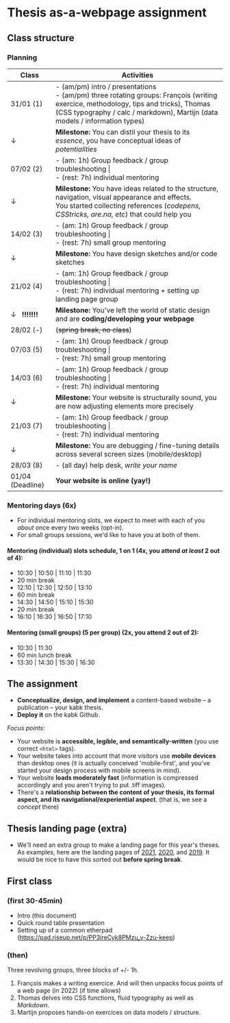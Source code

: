 # Thesis as-a-webpage assignment

## Class structure

### Planning

| Class  | Activities|
| -------- | ---------------------|
| 31/01 (1) | - (am/pm) intro / presentations <br> - (am/pm) three rotating groups: François (writing exercice, methodology, tips and tricks), Thomas (CSS typography / calc / markdown), Martijn (data models / information types) |
| ↓ | **Milestone:** You can distil your thesis to its *essence*, you have conceptual ideas of *potentialities*|
| 07/02 (2) | - (am: 1h) Group feedback / group troubleshooting \| <br> - (rest: 7h) individual mentoring |
| ↓ | **Milestone:** You have ideas related to the structure, navigation, visual appearance and effects. <br> You started collecting references (*codepens, CSStricks, are.na, etc*) that could help you |
| 14/02 (3) | - (am: 1h) Group feedback / group troubleshooting \| <br> - (rest: 7h) small group mentoring |
| ↓ | **Milestone:** You have design sketches and/or code sketches |
| 21/02 (4) | - (am: 1h) Group feedback / group troubleshooting \| <br> - (rest: 7h) individual mentoring + setting up landing page group |
| ↓ &nbsp; **!!!!!!!** | **Milestone:** You've left the world of static design and are **coding/developing your webpage** |
| 28/02 (-) | (~~spring break, no class~~) |
| 07/03 (5) | - (am: 1h) Group feedback / group troubleshooting \| <br> - (rest: 7h) small group mentoring |
| 14/03 (6) | - (am: 1h) Group feedback / group troubleshooting \| <br> - (rest: 7h) individual mentoring |
| ↓ | **Milestone:** Your website is structurally sound, you are now adjusting elements more precisely |
| 21/03 (7) | - (am: 1h) Group feedback / group troubleshooting \| <br> - (rest: 7h) individual mentoring |
| ↓ | **Milestone:** You are debugging / fine-tuning details across several screen sizes (mobile/desktop) |
| 28/03 (8) | - (all day) help desk, *write your name* |
| 01/04 (Deadline) | **Your website is online (yay!)** |

### Mentoring days (6x)

- For individual mentoring slots, we expect to meet with each of you *about* once every two weeks (opt-in).
- For small groups sessions, we'd like to have you at both of them.

#### Mentoring (individual) slots schedule, 1 on 1 (4x, you attend *at least* 2 out of 4):

- 10:30 | 10:50 | 11:10 | 11:30
- 20 min break
- 12:10 | 12:30 | 12:50 | 13:10
- 60 min break
- 14:30 | 14:50 | 15:10 | 15:30
- 20 min break
- 16:10 | 16:30 | 16:50 | 17:10

#### Mentoring (small groups) (5 per group) (2x, you attend 2 out of 2):

- 10:30 | 11:30
- 60 min lunch break
- 13:30 | 14:30 | 15:30 | 16:30

## The assignment

- **Conceptualize, design, and implement** a content-based website &ndash; a publication &ndash; your kabk thesis.
- **Deploy it** on the kabk Github.

*Focus points:*

- Your website is **accessible, legible, and semantically-written** (you use correct `<html>` tags).
- Your website takes into account that more visitors use **mobile devices** than desktop ones (it is actually conceived 'mobile-first', and you've started your design process with mobile screens in mind).
- Your website **loads moderately fast** (information is compressed accordingly and you aren't trying to put .tiff images).
- There's a **relationship between the content of your thesis, its formal aspect, and its navigational/experiential aspect**. (that is, we see a *concept* there)

## Thesis landing page (extra)

- We'll need an extra group to make a landing page for this year's theses. As examples, here are the landing pages of [2021](https://kabk.github.io/go-theses-21/), [2020](https://kabk.github.io/go-theses-20/), and [2019](https://kabk.github.io/go-theses-19/). It would be nice to have this sorted out **before spring break**.

## First class

### (first 30-45min)

- Intro (this document)
- Quick round table presentation
- Setting up of a common etherpad (https://pad.riseup.net/p/PP3ireCyk8PMzu_y-Zzu-keep)

### (then)

Three revolving groups, three blocks of +/- 1h.

1. François makes a writing exercice. And will then unpacks focus points of a web page (in 2022) (if time allows)
2. Thomas delves into CSS functions, fluid typography as well as *Markdown*.
3. Martijn proposes hands-on exercices on data models / structure.
